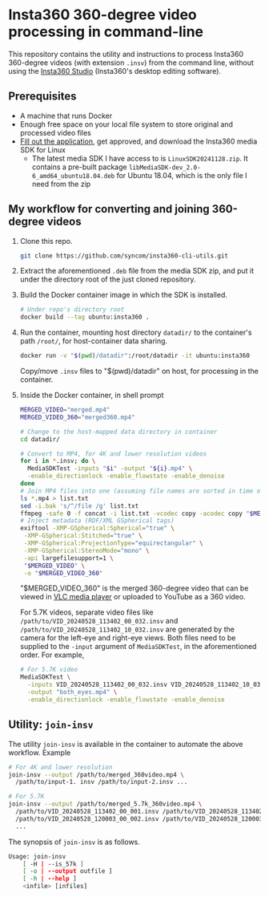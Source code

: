 # Insta360 360-degree video processing in command-line

This repository contains the utility and instructions to process Insta360
360-degree videos (with extension `.insv`) from the command line,
without using the [Insta360
Studio](https://www.insta360.com/download/insta360-x3) (Insta360's desktop
editing software).

## Prerequisites

- A machine that runs Docker
- Enough free space on your local file system to store original and processed
  video files
- [Fill out the application](https://www.insta360.com/sdk/home), get approved,
  and download the Insta360 media SDK for Linux
  - The latest media SDK I have access to is `LinuxSDK20241128.zip`. It contains
    a pre-built package `libMediaSDK-dev_2.0-6_amd64_ubuntu18.04.deb` for Ubuntu
    18.04, which is the only file I need from the zip

## My workflow for converting and joining 360-degree videos

1. Clone this repo.

   ```bash
   git clone https://github.com/syncom/insta360-cli-utils.git
   ```

2. Extract the aforementioned `.deb` file from the media SDK zip, and put it
   under the directory root of the just cloned repository.

3. Build the Docker container image in which the SDK is installed.

   ```bash
   # Under repo's directory root
   docker build --tag ubuntu:insta360 .
   ```

4. Run the container, mounting host directory `datadir/` to the container's path
   `/root/`, for host-container data sharing.

   ```bash
   docker run -v "$(pwd)/datadir":/root/datadir -it ubuntu:insta360
   ```

   Copy/move `.insv` files to "$(pwd)/datadir" on host, for processing in the
   container.

5. Inside the Docker container, in shell prompt

   ```bash
   MERGED_VIDEO="merged.mp4"
   MERGED_VIDEO_360="merged360.mp4"

   # Change to the host-mapped data directory in container
   cd datadir/

   # Convert to MP4, for 4K and lower resolution videos
   for i in *.insv; do \
     MediaSDKTest -inputs "$i" -output "${i}.mp4" \
     -enable_directionlock -enable_flowstate -enable_denoise
   done
   # Join MP4 files into one (assuming file names are sorted in time order)
   ls *.mp4 > list.txt
   sed -i.bak 's/^/file /g' list.txt
   ffmpeg -safe 0 -f concat -i list.txt -vcodec copy -acodec copy "$MERGED_VIDEO"
   # Inject metadata (RDF/XML GSpherical tags)
   exiftool -XMP-GSpherical:Spherical="true" \
    -XMP-GSpherical:Stitched="true" \
    -XMP-GSpherical:ProjectionType="equirectangular" \
    -XMP-GSpherical:StereoMode="mono" \
    -api largefilesupport=1 \
    "$MERGED_VIDEO" \
    -o "$MERGED_VIDEO_360"
   ```

   "$MERGED_VIDEO_360" is the merged 360-degree video that can be viewed in [VLC
   media player](https://www.videolan.org/) or uploaded to YouTube as a 360
   video.

   For 5.7K videos, separate video files like
   `/path/to/VID_20240528_113402_00_032.insv` and
   `/path/to/VID_20240528_113402_10_032.insv` are generated by the camera for
   the left-eye and right-eye views. Both files need to be supplied to the
   `-input` argument of `MediaSDKTest`, in the aforementioned order. For
   example,

   ```bash
   # For 5.7K video
   MediaSDKTest \
     -inputs VID_20240528_113402_00_032.insv VID_20240528_113402_10_032.insv \
     -output "both_eyes.mp4" \
     -enable_directionlock -enable_flowstate -enable_denoise
   ```

## Utility: `join-insv`

The utility `join-insv` is available in the container to automate the above
workflow. Example

```bash
# For 4K and lower resolution
join-insv --output /path/to/merged_360video.mp4 \
  /path/to/input-1. insv /path/to/input-2.insv ...

# For 5.7K
join-insv --output /path/to/merged_5.7k_360video.mp4 \
  /path/to/VID_20240528_113402_00_001.insv /path/to/VID_20240528_113402_10_001.insv \
  /path/to/VID_20240528_120003_00_002.insv /path/to/VID_20240528_120003_10_002.insv \
  ...
```

The synopsis of `join-insv` is as follows.

```bash
Usage: join-insv
    [ -H | --is_57k ]
    [ -o | --output outfile ]
    [ -h | --help ]
    <infile> [infiles]
```
